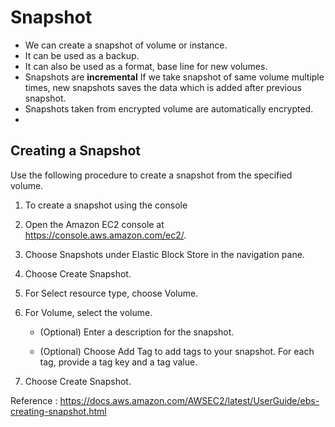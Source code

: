 # Snapshot

-	We can create a snapshot of volume or instance.
-	It can be used as a backup.
-	It can also be used as a format, base line for new volumes.
- 	Snapshots are **incremental** 
		If we take snapshot of same volume multiple times, new snapshots saves the data which is added after previous snapshot.
-	Snapshots taken from encrypted volume are automatically encrypted.
-





## Creating a Snapshot

Use the following procedure to create a snapshot from the specified volume.

1.	To create a snapshot using the console

2.	Open the Amazon EC2 console at https://console.aws.amazon.com/ec2/.

3.	Choose Snapshots under Elastic Block Store in the navigation pane.

4.	Choose Create Snapshot.

5.	For Select resource type, choose Volume.

6.	For Volume, select the volume.

	- 	(Optional) Enter a description for the snapshot.

	-	(Optional) Choose Add Tag to add tags to your snapshot. For each tag, provide a tag key and a tag value.

7.	Choose Create Snapshot.


Reference : https://docs.aws.amazon.com/AWSEC2/latest/UserGuide/ebs-creating-snapshot.html